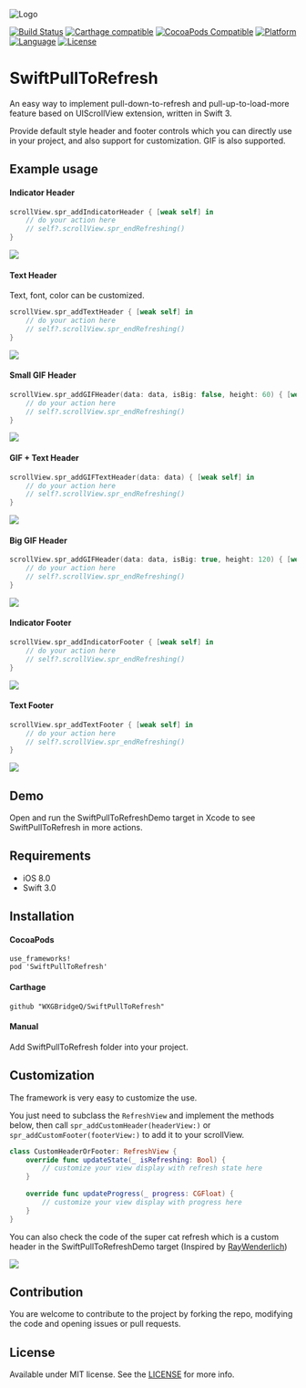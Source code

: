 ![Logo](logo.png)

[![Build Status](https://travis-ci.org/WXGBridgeQ/SwiftPullToRefresh.svg)](https://travis-ci.org/WXGBridgeQ/SwiftPullToRefresh)
[![Carthage compatible](https://img.shields.io/badge/Carthage-compatible-4BC51D.svg)](https://github.com/Carthage/Carthage)
[![CocoaPods Compatible](https://img.shields.io/cocoapods/v/SwiftPullToRefresh.svg)](https://cocoapods.org/pods/SwiftPullToRefresh)
[![Platform](https://img.shields.io/cocoapods/p/SwiftPullToRefresh.svg)](https://cocoapods.org/pods/SwiftPullToRefresh)
[![Language](https://img.shields.io/badge/language-swift-orange.svg)](https://swift.org/)
[![License](https://img.shields.io/badge/license-MIT-000000.svg)](https://github.com/WXGBridgeQ/SwiftPullToRefresh/blob/master/LICENSE)

# SwiftPullToRefresh

An easy way to implement pull-down-to-refresh and pull-up-to-load-more feature based on UIScrollView extension, written in Swift 3.

Provide default style header and footer controls which you can directly use in your project, and also support for customization. GIF is also supported.

## Example usage

#### Indicator Header

```swift
scrollView.spr_addIndicatorHeader { [weak self] in
    // do your action here
    // self?.scrollView.spr_endRefreshing()
}
```

![](SwiftPullToRefreshDemo/demo01.gif)

#### Text Header

Text, font, color can be customized.

```swift
scrollView.spr_addTextHeader { [weak self] in
    // do your action here
    // self?.scrollView.spr_endRefreshing()
}
```

![](SwiftPullToRefreshDemo/demo02.gif)

#### Small GIF Header

```swift
scrollView.spr_addGIFHeader(data: data, isBig: false, height: 60) { [weak self] in
    // do your action here
    // self?.scrollView.spr_endRefreshing()
}
```

![](SwiftPullToRefreshDemo/demo03.gif)

#### GIF + Text Header

```swift
scrollView.spr_addGIFTextHeader(data: data) { [weak self] in
    // do your action here
    // self?.scrollView.spr_endRefreshing()
}
```

![](SwiftPullToRefreshDemo/demo04.gif)

#### Big GIF Header

```swift
scrollView.spr_addGIFHeader(data: data, isBig: true, height: 120) { [weak self] in
    // do your action here
    // self?.scrollView.spr_endRefreshing()
}
```

![](SwiftPullToRefreshDemo/demo05.gif)

#### Indicator Footer

```swift
scrollView.spr_addIndicatorFooter { [weak self] in
    // do your action here
    // self?.scrollView.spr_endRefreshing()
}
```

![](SwiftPullToRefreshDemo/demo07.gif)

#### Text Footer

```swift
scrollView.spr_addTextFooter { [weak self] in
    // do your action here
    // self?.scrollView.spr_endRefreshing()
}
```

![](SwiftPullToRefreshDemo/demo08.gif)

## Demo

Open and run the SwiftPullToRefreshDemo target in Xcode to see SwiftPullToRefresh in more actions.

## Requirements

* iOS 8.0
* Swift 3.0

## Installation

#### CocoaPods

```
use_frameworks!
pod 'SwiftPullToRefresh'
```

#### Carthage

```
github "WXGBridgeQ/SwiftPullToRefresh"
```

#### Manual

Add SwiftPullToRefresh folder into your project.

## Customization

The framework is very easy to customize the use.

You just need to subclass the `RefreshView` and implement the methods below, then call `spr_addCustomHeader(headerView:)` or `spr_addCustomFooter(footerView:)` to add it to your scrollView.

```swift
class CustomHeaderOrFooter: RefreshView {
    override func updateState(_ isRefreshing: Bool) {
        // customize your view display with refresh state here
    }
    
    override func updateProgress(_ progress: CGFloat) {
        // customize your view display with progress here
    }
}
```

You can also check the code of the super cat refresh which is a custom header in the SwiftPullToRefreshDemo target (Inspired by [RayWenderlich](https://videos.raywenderlich.com/courses/68-scroll-view-school/lessons/18))

![](SwiftPullToRefreshDemo/demo06.gif)

## Contribution

You are welcome to contribute to the project by forking the repo, modifying the code and opening issues or pull requests.

## License

Available under MIT license. See the [LICENSE](https://github.com/WXGBridgeQ/SwiftPullToRefresh/blob/master/LICENSE) for more info.